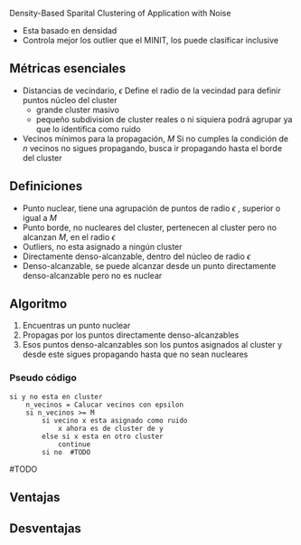 Density-Based Sparital Clustering of Application with Noise
- Esta basado en densidad 
- Controla mejor los outlier que el MINIT, los puede clasificar inclusive

## Métricas esenciales
- Distancias de vecindario, $\epsilon$ 
	Define el radio de la vecindad para definir puntos núcleo del cluster
	- grande cluster masivo
	- pequeño subdivision de cluster reales o ni siquiera podrá agrupar ya que lo identifica como ruido
- Vecinos mínimos para la propagación, $M$
	Si no cumples la condición de *n* vecinos no sigues propagando, 
	busca ir propagando hasta el borde del cluster

## Definiciones
- Punto nuclear, tiene una agrupación de puntos de radio $\epsilon$ , superior o igual a $M$
- Punto borde, no nucleares del cluster, pertenecen al cluster pero no alcanzan $M$, en el radio $\epsilon$
- Outliers, no esta asignado a ningún cluster
- Directamente denso-alcanzable, dentro del núcleo de radio $\epsilon$
- Denso-alcanzable, se puede alcanzar desde un punto directamente denso-alcanzable pero no es nuclear

## Algoritmo
1. Encuentras un punto nuclear
2. Propagas por los puntos directamente denso-alcanzables
3. Esos puntos denso-alcanzables son los puntos asignados al cluster y desde este sigues propagando hasta que no sean nucleares
### Pseudo código 
```
si y no esta en cluster
	n_vecinos = Calucar vecinos con epsilon
	si n_vecinos >= M
		si vecino x esta asignado como ruido
			x ahora es de cluster de y
		else si x esta en otro cluster 
			continue
		si no  #TODO 
```
#TODO 
## Ventajas
## Desventajas